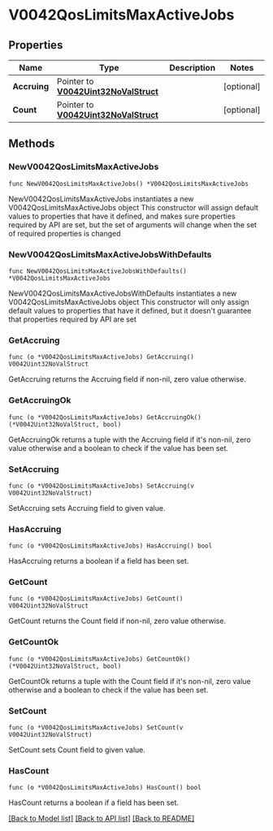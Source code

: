 # V0042QosLimitsMaxActiveJobs

## Properties

Name | Type | Description | Notes
------------ | ------------- | ------------- | -------------
**Accruing** | Pointer to [**V0042Uint32NoValStruct**](V0042Uint32NoValStruct.md) |  | [optional] 
**Count** | Pointer to [**V0042Uint32NoValStruct**](V0042Uint32NoValStruct.md) |  | [optional] 

## Methods

### NewV0042QosLimitsMaxActiveJobs

`func NewV0042QosLimitsMaxActiveJobs() *V0042QosLimitsMaxActiveJobs`

NewV0042QosLimitsMaxActiveJobs instantiates a new V0042QosLimitsMaxActiveJobs object
This constructor will assign default values to properties that have it defined,
and makes sure properties required by API are set, but the set of arguments
will change when the set of required properties is changed

### NewV0042QosLimitsMaxActiveJobsWithDefaults

`func NewV0042QosLimitsMaxActiveJobsWithDefaults() *V0042QosLimitsMaxActiveJobs`

NewV0042QosLimitsMaxActiveJobsWithDefaults instantiates a new V0042QosLimitsMaxActiveJobs object
This constructor will only assign default values to properties that have it defined,
but it doesn't guarantee that properties required by API are set

### GetAccruing

`func (o *V0042QosLimitsMaxActiveJobs) GetAccruing() V0042Uint32NoValStruct`

GetAccruing returns the Accruing field if non-nil, zero value otherwise.

### GetAccruingOk

`func (o *V0042QosLimitsMaxActiveJobs) GetAccruingOk() (*V0042Uint32NoValStruct, bool)`

GetAccruingOk returns a tuple with the Accruing field if it's non-nil, zero value otherwise
and a boolean to check if the value has been set.

### SetAccruing

`func (o *V0042QosLimitsMaxActiveJobs) SetAccruing(v V0042Uint32NoValStruct)`

SetAccruing sets Accruing field to given value.

### HasAccruing

`func (o *V0042QosLimitsMaxActiveJobs) HasAccruing() bool`

HasAccruing returns a boolean if a field has been set.

### GetCount

`func (o *V0042QosLimitsMaxActiveJobs) GetCount() V0042Uint32NoValStruct`

GetCount returns the Count field if non-nil, zero value otherwise.

### GetCountOk

`func (o *V0042QosLimitsMaxActiveJobs) GetCountOk() (*V0042Uint32NoValStruct, bool)`

GetCountOk returns a tuple with the Count field if it's non-nil, zero value otherwise
and a boolean to check if the value has been set.

### SetCount

`func (o *V0042QosLimitsMaxActiveJobs) SetCount(v V0042Uint32NoValStruct)`

SetCount sets Count field to given value.

### HasCount

`func (o *V0042QosLimitsMaxActiveJobs) HasCount() bool`

HasCount returns a boolean if a field has been set.


[[Back to Model list]](../README.md#documentation-for-models) [[Back to API list]](../README.md#documentation-for-api-endpoints) [[Back to README]](../README.md)


